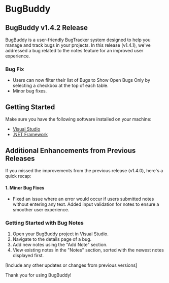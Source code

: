 # BugBuddy
## BugBuddy v1.4.2 Release

BugBuddy is a user-friendly BugTracker system designed to help you manage and track bugs in your projects. In this release (v1.4.1), we've addressed a bug related to the notes feature for an improved user experience.

### Bug Fix
- Users can now filter their list of Bugs to Show Open Bugs Only by selecting a checkbox at the top of each table.
- Minor bug fixes.

## Getting Started

Make sure you have the following software installed on your machine:

- [Visual Studio](https://visualstudio.microsoft.com/)
- [.NET Framework](https://dotnet.microsoft.com/download/dotnet-framework)

## Additional Enhancements from Previous Releases

If you missed the improvements from the previous release (v1.4.0), here's a quick recap:

#### 1. Minor Bug Fixes
- Fixed an issue where an error would occur if users submitted notes without entering any text. Added input validation for notes to ensure a smoother user experience.

### Getting Started with Bug Notes

1. Open your BugBuddy project in Visual Studio.
2. Navigate to the details page of a bug.
3. Add new notes using the "Add Note" section.
4. View existing notes in the "Notes" section, sorted with the newest notes displayed first.

[Include any other updates or changes from previous versions]

Thank you for using BugBuddy!